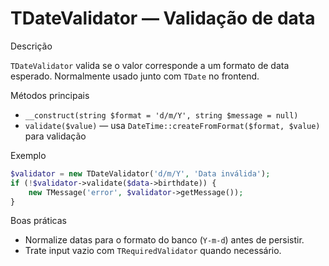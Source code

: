 # TDateValidator — Validação de data

Descrição

`TDateValidator` valida se o valor corresponde a um formato de data esperado. Normalmente usado junto com `TDate` no frontend.

Métodos principais

- `__construct(string $format = 'd/m/Y', string $message = null)`
- `validate($value)` — usa `DateTime::createFromFormat($format, $value)` para validação

Exemplo

```php
$validator = new TDateValidator('d/m/Y', 'Data inválida');
if (!$validator->validate($data->birthdate)) {
    new TMessage('error', $validator->getMessage());
}
```

Boas práticas

- Normalize datas para o formato do banco (`Y-m-d`) antes de persistir.
- Trate input vazio com `TRequiredValidator` quando necessário.
